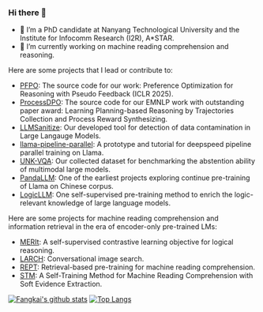 ### Hi there 👋 

- 🌱 I’m a PhD candidate at Nanyang Technological University and the Institute for Infocomm Research (I2R), A*STAR.
- 🔭 I’m currently working on machine reading comprehension and reasoning.

Here are some projects that I lead or contribute to:

- [PFPO](https://github.com/microsoft/unilm/tree/master/PFPO): The source code for our work: Preference Optimization for Reasoning with Pseudo Feedback (ICLR 2025).
- [ProcessDPO](https://github.com/SparkJiao/dpo-trajectory-reasoning): The source code for our EMNLP work with outstanding paper award: Learning Planning-based Reasoning by Trajectories Collection and Process Reward Synthesizing.
- [LLMSanitize](https://github.com/ntunlp/LLMSanitize): Our developed tool for detection of data contamination in Large Langauge Models.
- [llama-pipeline-parallel](https://github.com/SparkJiao/llama-pipeline-parallel): A prototype and tutorial for deepspeed pipeline parallel training on Llama.
- [UNK-VQA](https://github.com/guoyang9/UNK-VQA): Our collected dataset for benchmarking the abstention ability of multimodal large models.
- [PandaLLM](https://github.com/dandelionsllm/pandallm): One of the earliest projects exploring continue pre-training of Llama on Chinese corpus.
- [LogicLLM](https://github.com/SparkJiao/LogicLLM): One self-supervised pre-training method to enrich the logic-relevant knowledge of large language models.

Here are some projects for machine reading comprehension and information retrieval in the era of encoder-only pre-trained LMs:

- [MERIt](https://github.com/SparkJiao/MERIt): A self-supervised contrastive learning objective for logical reasoning.
- [LARCH](https://github.com/SparkJiao/LARCH): Conversational image search.
- [REPT](https://github.com/SparkJiao/Retrieval-based-Pre-training-for-Machine-Reading-Comprehension): Retrieval-based pre-training for machine reading comprehension.
- [STM](https://github.com/SparkJiao/Self-Training-MRC): A Self-Training Method for Machine Reading Comprehension with Soft Evidence Extraction.

[![Fangkai's github stats](https://github-readme-stats.vercel.app/api?username=SparkJiao&show_icons=true)](https://github.com/SparkJiao/github-readme-stats)
[![Top Langs](https://github-readme-stats.vercel.app/api/top-langs/?username=SparkJiao&hide=jupyter%20notebook,tex&langs_count=10&layout=compact)](https://github.com/SparkJiao/github-readme-stats)


<!--
**SparkJiao/SparkJiao** is a ✨ _special_ ✨ repository because its `README.md` (this file) appears on your GitHub profile.

Here are some ideas to get you started:

- 🔭 I’m currently working on ...
- 🌱 I’m currently learning ...
- 👯 I’m looking to collaborate on ...
- 🤔 I’m looking for help with ...
- 💬 Ask me about ...
- 📫 How to reach me: ...
- 😄 Pronouns: ...
- ⚡ Fun fact: ...
-->
